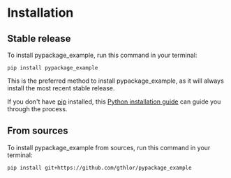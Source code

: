 # Installation

## Stable release

To install pypackage_example, run this command in your terminal:

```
pip install pypackage_example
```

This is the preferred method to install pypackage_example, as it will always install the most recent stable release.

If you don't have [pip](https://pip.pypa.io) installed, this [Python installation guide](http://docs.python-guide.org/en/latest/starting/installation/) can guide you through the process.

## From sources

To install pypackage_example from sources, run this command in your terminal:

```
pip install git+https://github.com/gthlor/pypackage_example
```
